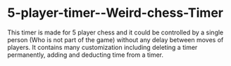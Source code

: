 # 5-player-timer--Weird-chess-Timer

This timer is made for 5 player chess and it could be controlled by a single person (Who is not part of the game) without any delay between moves of players.
It contains many customization including deleting a timer permanently, adding and deducting time from a timer.

